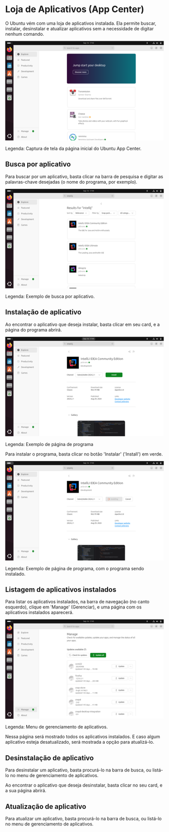 # Loja de Aplicativos (App Center)

O Ubuntu vém com uma loja de aplicativos instalada. Ela permite buscar, instalar, desinstalar e atualizar aplicativos sem a necessidade de digitar nenhum comando.

<img src="../../imagens/VirtualBox_Ubuntu%201_16_09_2024_14_43_20.png" alt="Captura de tela da página inicial do Ubuntu App Center. Nela é mostrado uma janela com uma barra de pesquisa, uma barra de navegação e o conteúdo principal. Na barra pesquisa tem uma caixa de texto com o título: 'Search for apps' (Pesquisar por apps). Na barra de navegação, contém os botões: 'Explore' (Explorar), 'Featured' (Destaque), 'Productivity' (Produtividade), 'Development' (Desenvolvimento), 'Games' (Jogos). E na área de conteúdo principal, contém um card em azul escrito 'Jump start your desktop' (Dê um impulso ao seu desktop), com o botão 'Discover more' (Descubra mais), embaixo desse card há um card com o programa 'Transmission' e outro card com o programa 'Cheese'.">

Legenda: Captura de tela da página inicial do Ubuntu App Center.

## Busca por aplicativo

Para buscar por um aplicativo, basta clicar na barra de pesquisa e digitar as palavras-chave desejadas (o nome do programa, por exemplo).

<img src="../../imagens/VirtualBox_Ubuntu%201_16_09_2024_14_44_42.png" alt="Exemplo de busca por aplicativo. Nele é mostrado uma janela com uma barra de pesquisa, uma barra de navegação e o conteúdo principal. Na barra de pesquisa, na caixa de texto, foi digitado 'Intellij'. Na barra de navegação, contém os botões: 'Explore' (Explorar), 'Featured' (Destaque), 'Productivity' (Produtividade), 'Development' (Desenvolvimento), 'Games' (Jogos). E na área de conteúdo principal, contém três cards: O primeiro card contém o título 'IntelliJ IDEA Community Edition' e subtítulo 'jetbrains' com um símbolo verificado, e no conteúdo: 'The IDE for Java and Kotlin enthusiasts. No segundo card contém o título 'IntelliJ IDEA Ultimate', o subtítulo 'jetbrains' com o símbolo verificado, e no conteúdo: 'The Leading Java e Kotlin IDE'. E no terceiro card, o título: 'datagrip', o subtítulo 'jetbrains' com o símbolo verificado, e o conteúdo 'DataGrip'.">

Legenda: Exemplo de busca por aplicativo.

## Instalação de aplicativo

Ao encontrar o aplicativo que deseja instalar, basta clicar em seu card, e a página do programa abrirá.

<img src="../../imagens/VirtualBox_Ubuntu%201_16_09_2024_14_44_57.png" alt="Exemplo de página de programa. Nele é mostrado uma janela com uma barra de pesquisa, uma barra de navegação e o conteúdo principal. Na barra de pesquisa, na caixa de texto, foi digitado 'Intellij'. Na barra de navegação, contém os botões: 'Explore' (Explorar), 'Featured' (Destaque), 'Productivity' (Produtividade), 'Development' (Desenvolvimento), 'Games' (Jogos). E na área de conteúdo principal contém o título 'IntelliJ IDEA Community Edition', o subtítulo 'jetbrains' com o símbolo de verificado, o sub-subtítulo 'Development', e o conteúdo: Na primeira linha em negrito: 'Channel' e ao lado um menu de seleção com a opção 'latest/stable 2024.2.1' selecionada, e á direita o botão 'Install' em verde. Em baixo 'Confinement': 'classic', 'Download size': '963.79 MB', 'License': 'Apache-2.0', 'Version': '2024-2.1', 'Published': 'Aug 29, 2024', 'Links': ['Developer website', 'Contact jetbrains']. E em baixo, em negrito 'Gallery'. Em baixo contém parte da captura de tela do programa.">

Legenda: Exemplo de página de programa

Para instalar o programa, basta clicar no botão 'Instalar' ('Install') em verde.

<img src="../../imagens/VirtualBox_Ubuntu%201_16_09_2024_14_45_17.png" alt="Exemplo de página de programa. Nele é mostrado uma janela com uma barra de pesquisa, uma barra de navegação e o conteúdo principal. Na barra de pesquisa, na caixa de texto, foi digitado 'Intellij'. Na barra de navegação, contém os botões: 'Explore' (Explorar), 'Featured' (Destaque), 'Productivity' (Produtividade), 'Development' (Desenvolvimento), 'Games' (Jogos). E na área de conteúdo principal contém o título 'IntelliJ IDEA Community Edition', o subtítulo 'jetbrains' com o símbolo de verificado, o sub-subtítulo 'Development', e o conteúdo: Na primeira linha em negrito: 'Channel' e ao lado um menu de seleção com a opção 'latest/stable 2024.2.1' selecionada, e á direita o botão 'Install' com um indicador de carregamento redondo. Em baixo 'Confinement': 'classic', 'Download size': '963.79 MB', 'License': 'Apache-2.0', 'Version': '2024-2.1', 'Published': 'Aug 29, 2024', 'Links': ['Developer website', 'Contact jetbrains']. E em baixo, em negrito 'Gallery'. Em baixo contém parte da captura de tela do programa.">

Legenda: Exemplo de página de programa, com o programa sendo instalado.

## Listagem de aplicativos instalados

Para listar os aplicativos instalados, na barra de navegação (no canto esquerdo), clique em 'Manage' (Gerenciar), e uma página com os aplicativos instalados aparecerá.

<img src="../../imagens/VirtualBox_Ubuntu%201_16_09_2024_14_45_48.png" alt="Menu de gerenciamento de aplicativos. Nela é mostrado uma janela com uma barra de pesquisa, uma barra de navegação e o conteúdo principal. Na barra pesquisa tem uma caixa de texto com o título: 'Search for apps' (Pesquisar por apps). Na barra de navegação, contém os botões: 'Explore' (Explorar), 'Featured' (Destaque), 'Productivity' (Produtividade), 'Development' (Desenvolvimento), 'Games' (Jogos). E na área de conteúdo principal, contém o título 'Manage', o texto 'Check for available updates, update your apps, and manage the status of all you apps. Em baixo contém o subtítulo 'Updates available (7)', e embaixo os botões 'Check for updates' e 'Update all'. Em baixo contém 5 cards. O primeiro card contém o título 'core22', a versão '20240400', 'Updated 145 days', '78 MB'. O segundo card contém o título 'firefox', a versão '125.0.2-1', 'Updated 145 days', '283 MB'. O terceiro card contém o título 'snap-store', a versão '0+git.1419621', 'Updated 145 days', '11 MB'. O quarto card contém o título 'snapd', versão '2.62', 'Updated 145 days', '41 MB'. E o último card contém o título 'snapd-desktop-integration', a versão '0.9'. Todos os cards contém os botões 'Update' e '...'.">

Legenda: Menu de gerenciamento de aplicativos.

Nessa página será mostrado todos os aplicativos instalados. E caso algum aplicativo esteja desatualizado, será mostrada a opção para atualizá-lo.

## Desinstalação de aplicativo

Para desinstalar um aplicativo, basta procurá-lo na barra de busca, ou listá-lo no menu de gerenciamento de aplicativos.

Ao encontrar o aplicativo que deseja desinstalar, basta clicar no seu card, e a sua página abrirá.


## Atualização de aplicativo

Para atualizar um aplicativo, basta procurá-lo na barra de busca, ou listá-lo no menu de gerenciamento de aplicativos.
